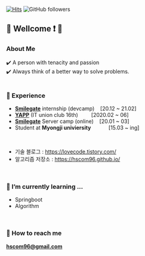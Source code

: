 [![Hits](https://hits.seeyoufarm.com/api/count/incr/badge.svg?url=https%3A%2F%2Fgithub.com%2Fhscom96%2Fhit-counter&count_bg=%2379C83D&title_bg=%23555555&icon=atom.svg&icon_color=%23E7E7E7&title=hits&edge_flat=false)](https://hits.seeyoufarm.com)
![GitHub followers](https://img.shields.io/github/followers/hscom96?label=Follow&style=social)
## 👋 Wellcome :exclamation: 👋

### About Me

:heavy_check_mark: A person with tenacity and passion </br>
:heavy_check_mark: Always think of a better way to solve problems.
</br></br>

### 🔭 Experience

- __[Smilegate](https://www.smilegate.com/ko/main/main.asp)__ internship (devcamp)&nbsp;&nbsp;&nbsp;&nbsp;[20.12 ~ 21.02]
- __[YAPP](http://yapp.co.kr/)__ (IT union club 16th)&nbsp;&nbsp;&nbsp;&nbsp;&nbsp;&nbsp;&nbsp;&nbsp;&nbsp;[2020.02 ~ 06]
- __[Smilegate](https://www.smilegate.com/ko/main/main.asp)__ Server camp (online)&nbsp;&nbsp;&nbsp;&nbsp;[20.01 ~ 03]
- Student at __Myongji univiersity__&nbsp;&nbsp;&nbsp;&nbsp;&nbsp;&nbsp;&nbsp;&nbsp;&nbsp;&nbsp;&nbsp;&nbsp;[15.03 ~ ing]
</br>

- 기술 블로그 : https://lovecode.tistory.com/
- 알고리즘 저장소 : https://hscom96.github.io/
</br>

### 🌱 I’m currently learning ...
- Springboot
- Algorithm
</br>

### :e-mail: How to reach me 

 **hscom96@gmail.com**
